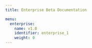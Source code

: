 ```yaml
---
title: Enterprise Beta Documentation

menu:
  enterprise:
    name: v1.0
    identifier: enterprise_1
    weight: 0
---
```

